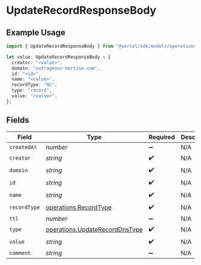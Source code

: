 # UpdateRecordResponseBody

## Example Usage

```typescript
import { UpdateRecordResponseBody } from "@vercel/sdk/models/operations/updaterecord.js";

let value: UpdateRecordResponseBody = {
  creator: "<value>",
  domain: "outrageous-mortise.com",
  id: "<id>",
  name: "<value>",
  recordType: "NS",
  type: "record",
  value: "<value>",
};
```

## Fields

| Field                                                                            | Type                                                                             | Required                                                                         | Description                                                                      |
| -------------------------------------------------------------------------------- | -------------------------------------------------------------------------------- | -------------------------------------------------------------------------------- | -------------------------------------------------------------------------------- |
| `createdAt`                                                                      | *number*                                                                         | :heavy_minus_sign:                                                               | N/A                                                                              |
| `creator`                                                                        | *string*                                                                         | :heavy_check_mark:                                                               | N/A                                                                              |
| `domain`                                                                         | *string*                                                                         | :heavy_check_mark:                                                               | N/A                                                                              |
| `id`                                                                             | *string*                                                                         | :heavy_check_mark:                                                               | N/A                                                                              |
| `name`                                                                           | *string*                                                                         | :heavy_check_mark:                                                               | N/A                                                                              |
| `recordType`                                                                     | [operations.RecordType](../../models/operations/recordtype.md)                   | :heavy_check_mark:                                                               | N/A                                                                              |
| `ttl`                                                                            | *number*                                                                         | :heavy_minus_sign:                                                               | N/A                                                                              |
| `type`                                                                           | [operations.UpdateRecordDnsType](../../models/operations/updaterecorddnstype.md) | :heavy_check_mark:                                                               | N/A                                                                              |
| `value`                                                                          | *string*                                                                         | :heavy_check_mark:                                                               | N/A                                                                              |
| `comment`                                                                        | *string*                                                                         | :heavy_minus_sign:                                                               | N/A                                                                              |